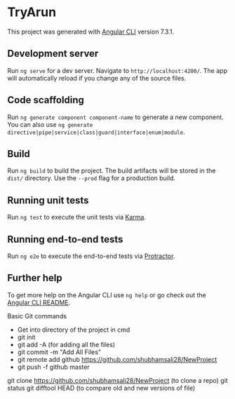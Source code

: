 # TryArun

This project was generated with [Angular CLI](https://github.com/angular/angular-cli) version 7.3.1.

## Development server

Run `ng serve` for a dev server. Navigate to `http://localhost:4200/`. The app will automatically reload if you change any of the source files.

## Code scaffolding

Run `ng generate component component-name` to generate a new component. You can also use `ng generate directive|pipe|service|class|guard|interface|enum|module`.

## Build

Run `ng build` to build the project. The build artifacts will be stored in the `dist/` directory. Use the `--prod` flag for a production build.

## Running unit tests

Run `ng test` to execute the unit tests via [Karma](https://karma-runner.github.io).

## Running end-to-end tests

Run `ng e2e` to execute the end-to-end tests via [Protractor](http://www.protractortest.org/).

## Further help

To get more help on the Angular CLI use `ng help` or go check out the [Angular CLI README](https://github.com/angular/angular-cli/blob/master/README.md).

Basic Git commands
-	Get into directory of the project in cmd
-	git init
-	git add -A (for adding all the files)
-	git commit -m "Add All Files"
-	git remote add github https://github.com/shubhamsali28/NewProject
-	git push -f github master

git clone https://github.com/shubhamsali28/NewProject (to clone a repo)
git status
git difftool HEAD (to compare old and new versions of file)

